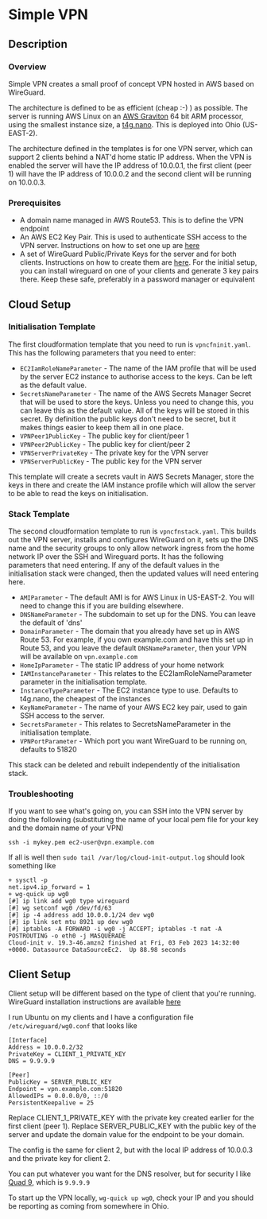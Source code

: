 # Simple VPN

## Description
### Overview
Simple VPN creates a small proof of concept VPN hosted in AWS based on WireGuard.

The architecture is defined to be as efficient (cheap :-) ) as possible. The server is running AWS Linux on an [AWS Graviton](https://en.wikipedia.org/wiki/AWS_Graviton) 64 bit ARM processor, using the smallest instance size, a [t4g.nano](https://aws.amazon.com/ec2/instance-types/t4/). This is deployed into Ohio (US-EAST-2).

The architecture defined in the templates is for one VPN server, which can support 2 clients behind a NAT'd home static IP address. When the VPN is enabled the server will have the IP address of 10.0.0.1, the first client (peer 1) will have the IP address of 10.0.0.2 and the second client will be running on 10.0.0.3.

### Prerequisites
* A domain name managed in AWS Route53. This is to define the VPN endpoint
* An AWS EC2 Key Pair. This is used to authenticate SSH access to the VPN server. Instructions on how to set one up are [here](https://docs.aws.amazon.com/AWSEC2/latest/UserGuide/ec2-key-pairs.html)
* A set of WireGuard Public/Private Keys for the server and for both clients. Instructions on how to create them are [here](https://www.wireguard.com/quickstart/#key-generation). For the initial setup, you can install wireguard on one of your clients and generate 3 key pairs there. Keep these safe, preferably in a password manager or equivalent

## Cloud Setup
### Initialisation Template
The first cloudformation template that you need to run is `vpncfninit.yaml`. This has the following parameters that you need to enter:
* `EC2IamRoleNameParameter` - The name of the IAM profile that will be used by the server EC2 instance to authorise access to the keys. Can be left as the default value.
* `SecretsNameParameter` - The name of the AWS Secrets Manager Secret that will be used to store the keys. Unless you need to change this, you can leave this as the default value. All of the keys will be stored in this secret. By definition the public keys don't need to be secret, but it makes things easier to keep them all in one place.
* `VPNPeer1PublicKey` - The public key for client/peer 1
* `VPNPeer2PublicKey` - The public key for client/peer 2
* `VPNServerPrivateKey` - The private key for the VPN server
* `VPNServerPublicKey` - The public key for the VPN server

This template will create a secrets vault in AWS Secrets Manager, store the keys in there and create the IAM instance profile which will allow the server to be able to read the keys on initialisation.

### Stack Template
The second cloudformation template to run is `vpncfnstack.yaml`. This builds out the VPN server, installs and configures WireGuard on it, sets up the DNS name and the security groups to only allow network ingress from the home network IP over the SSH and Wireguard ports. It has the following parameters that need entering. If any of the default values in the initialisation stack were changed, then the updated values will need entering here.
* `AMIParameter` - The default AMI is for AWS Linux in US-EAST-2. You will need to change this if you are building elsewhere.
* `DNSNameParameter` - The subdomain to set up for the DNS. You can leave the default of 'dns'
* `DomainParameter` - The domain that you already have set up in AWS Route 53. For example, if you own example.com and have this set up in Route 53, and you leave the default `DNSNameParameter`, then your VPN will be available on `vpn.example.com`
* `HomeIpParameter` - The static IP address of your home network
* `IAMInstanceParameter` - This relates to the EC2IamRoleNameParameter parameter in the initialisation template.
* `InstanceTypeParameter` - The EC2 instance type to use. Defaults to t4g.nano, the cheapest of the instances
* `KeyNameParameter` - The name of your AWS EC2 key pair, used to gain SSH access to the server.
* `SecretsParameter` - This relates to SecretsNameParameter in the initialisation template. 
* `VPNPortParameter` - Which port you want WireGuard to be running on, defaults to 51820

This stack can be deleted and rebuilt independently of the initialisation stack.

### Troubleshooting
If you want to see what's going on, you can SSH into the VPN server by doing the following (substituting the name of your local pem file for your key and the domain name of your VPN)
```
ssh -i mykey.pem ec2-user@vpn.example.com
```
If all is well then `sudo tail /var/log/cloud-init-output.log` should look something like
```
+ sysctl -p
net.ipv4.ip_forward = 1
+ wg-quick up wg0
[#] ip link add wg0 type wireguard
[#] wg setconf wg0 /dev/fd/63
[#] ip -4 address add 10.0.0.1/24 dev wg0
[#] ip link set mtu 8921 up dev wg0
[#] iptables -A FORWARD -i wg0 -j ACCEPT; iptables -t nat -A POSTROUTING -o eth0 -j MASQUERADE
Cloud-init v. 19.3-46.amzn2 finished at Fri, 03 Feb 2023 14:32:00 +0000. Datasource DataSourceEc2.  Up 88.98 seconds
```
## Client Setup
Client setup will be different based on the type of client that you're running. WireGuard installation instructions are available [here](https://www.wireguard.com/install/)

I run Ubuntu on my clients and I have a configuration file `/etc/wireguard/wg0.conf` that looks like
```
[Interface]
Address = 10.0.0.2/32
PrivateKey = CLIENT_1_PRIVATE_KEY
DNS = 9.9.9.9

[Peer]
PublicKey = SERVER_PUBLIC_KEY
Endpoint = vpn.example.com:51820
AllowedIPs = 0.0.0.0/0, ::/0
PersistentKeepalive = 25
```
Replace CLIENT_1_PRIVATE_KEY with the private key created earlier for the first client (peer 1). Replace SERVER_PUBLIC_KEY with the public key of the server and update the domain value for the endpoint to be your domain.

The config is the same for client 2, but with the local IP address of 10.0.0.3 and the private key for client 2.

You can put whatever you want for the DNS resolver, but for security I like [Quad 9](https://www.quad9.net/), which is `9.9.9.9`

To start up the VPN locally, `wg-quick up wg0`, check your IP and you should be reporting as coming from somewhere in Ohio.
